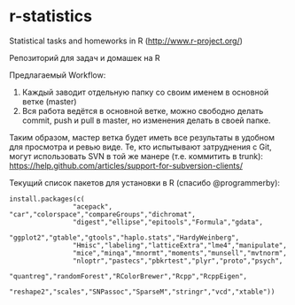 # r-statistics
Statistical tasks and homeworks in R (http://www.r-project.org/)

Репозиторий для задач и домашек на R

Предлагаемый Workflow:

1. Каждый заводит отдельную папку со своим именем в основной ветке (master)
2. Вся работа ведётся в основной ветке, можно свободно делать commit, push и pull в master, но изменения делать в своей папке.

Таким образом, мастер ветка будет иметь все результаты в удобном для просмотра и ревью виде.
Те, кто испытывают затруднения с Git, могут использовать SVN в той же манере (т.е. коммитить в trunk): https://help.github.com/articles/support-for-subversion-clients/

Текущий список пакетов для установки в R (спасибо @programmerby):

```
install.packages(c(
                "acepack", "car","colorspace","compareGroups","dichromat",
                "digest","ellipse","epitools","Formula","gdata",
                "ggplot2","gtable","gtools","haplo.stats","HardyWeinberg",
                "Hmisc","labeling","latticeExtra","lme4","manipulate",
                "mice","minqa","mnormt","moments","munsell","mvtnorm",
                "nloptr","pastecs","pbkrtest","plyr","proto","psych",
                "quantreg","randomForest","RColorBrewer","Rcpp","RcppEigen",
                "reshape2","scales","SNPassoc","SparseM","stringr","vcd","xtable"))
```